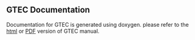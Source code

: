 ## GTEC Documentation
Documentation for GTEC is generated using doxygen. please refer to the [html](https://mowaisarain.github.io/GTEC/doc/html/index.html) or [PDF](https://mowaisarain.github.io/GTEC/doc/refman.pdf) version of GTEC manual.
